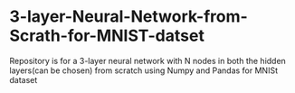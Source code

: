 # 3-layer-Neural-Network-from-Scrath-for-MNIST-datset
Repository is for a 3-layer neural network with N nodes in both the hidden layers(can be chosen) from scratch using Numpy and Pandas for MNISt dataset
